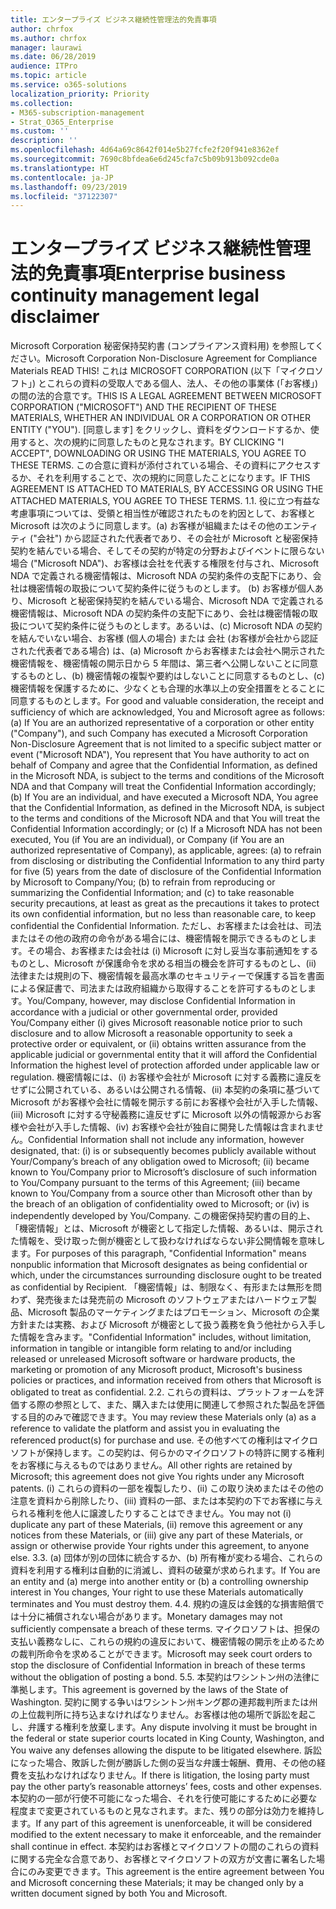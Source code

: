 ```yaml
---
title: エンタープライズ ビジネス継続性管理法的免責事項
author: chrfox
ms.author: chrfox
manager: laurawi
ms.date: 06/28/2019
audience: ITPro
ms.topic: article
ms.service: o365-solutions
localization_priority: Priority
ms.collection:
- M365-subscription-management
- Strat_O365_Enterprise
ms.custom: ''
description: ''
ms.openlocfilehash: 4d64a69c8642f014e5b27fcfe2f20f941e8362ef
ms.sourcegitcommit: 7690c8bfdea6e6d245cfa7c5b09b913b092cde0a
ms.translationtype: HT
ms.contentlocale: ja-JP
ms.lasthandoff: 09/23/2019
ms.locfileid: "37122307"
---
```

# <a name="enterprise-business-continuity-management-legal-disclaimer"></a><span data-ttu-id="15c0b-102">エンタープライズ ビジネス継続性管理法的免責事項</span><span class="sxs-lookup"><span data-stu-id="15c0b-102">Enterprise business continuity management legal disclaimer</span></span>

<span data-ttu-id="15c0b-103">Microsoft Corporation 秘密保持契約書 (コンプライアンス資料用) を参照してください。</span><span class="sxs-lookup"><span data-stu-id="15c0b-103">Microsoft Corporation Non-Disclosure Agreement for Compliance Materials   READ THIS!</span></span> <span data-ttu-id="15c0b-104">これは MICROSOFT CORPORATION (以下「マイクロソフト」) とこれらの資料の受取人である個人、法人、その他の事業体 (「お客様」) の間の法的合意です。</span><span class="sxs-lookup"><span data-stu-id="15c0b-104">THIS IS A LEGAL AGREEMENT BETWEEN MICROSOFT CORPORATION ("MICROSOFT") AND THE RECIPIENT OF THESE MATERIALS, WHETHER AN INDIVIDUAL OR A CORPORATION OR OTHER ENTITY ("YOU").</span></span> <span data-ttu-id="15c0b-105">[同意します] をクリックし、資料をダウンロードするか、使用すると、次の規約に同意したものと見なされます。</span><span class="sxs-lookup"><span data-stu-id="15c0b-105">BY CLICKING "I ACCEPT", DOWNLOADING OR USING THE MATERIALS, YOU AGREE TO THESE TERMS.</span></span> <span data-ttu-id="15c0b-106">この合意に資料が添付されている場合、その資料にアクセスするか、それを利用することで、次の規約に同意したことになります。</span><span class="sxs-lookup"><span data-stu-id="15c0b-106">IF THIS AGREEMENT IS ATTACHED TO MATERIALS, BY ACCESSING OR USING THE ATTACHED MATERIALS, YOU AGREE TO THESE TERMS.</span></span> <span data-ttu-id="15c0b-107">1.</span><span class="sxs-lookup"><span data-stu-id="15c0b-107">1.</span></span> <span data-ttu-id="15c0b-108">役に立つ有益な考慮事項については、受領と相当性が確認されたものを約因として、お客様と Microsoft は次のように同意します。(a) お客様が組織またはその他のエンティティ ("会社") から認証された代表者であり、その会社が Microsoft と秘密保持契約を結んでいる場合、そしてその契約が特定の分野およびイベントに限らない場合 ("Microsoft NDA")、お客様は会社を代表する権限を付与され、Microsoft NDA で定義される機密情報は、Microsoft NDA の契約条件の支配下にあり、会社は機密情報の取扱について契約条件に従うものとします。 (b) お客様が個人あり、Microsoft と秘密保持契約を結んでいる場合、Microsoft NDA で定義される機密情報は、Microsoft NDA の契約条件の支配下にあり、会社は機密情報の取扱について契約条件に従うものとします。あるいは、(c) Microsoft NDA の契約を結んでいない場合、お客様 (個人の場合) または 会社 (お客様が会社から認証された代表者である場合) は、(a) Microsoft からお客様または会社へ開示された機密情報を、機密情報の開示日から 5 年間は、第三者へ公開しないことに同意するものとし、(b) 機密情報の複製や要約はしないことに同意するものとし、(c) 機密情報を保護するために、少なくとも合理的水準以上の安全措置をとることに同意するものとします。</span><span class="sxs-lookup"><span data-stu-id="15c0b-108">For good and valuable consideration, the receipt and sufficiency of which are  acknowledged, You and Microsoft agree as follows: (a) If You are an authorized representative of a corporation or other entity ("Company"), and such Company  has executed a Microsoft Corporation Non-Disclosure Agreement that is not limited to a specific subject matter or event ("Microsoft NDA"), You represent that  You have authority to act on behalf of Company and agree that the Confidential Information, as defined in the Microsoft NDA, is subject to the terms and  conditions of the Microsoft NDA and that Company will treat the Confidential Information accordingly; (b) If You are an individual, and have executed a  Microsoft NDA, You agree that the Confidential Information, as defined in the Microsoft NDA, is subject to the terms and conditions of the Microsoft NDA and  that You will treat the Confidential Information accordingly; or (c) If a Microsoft NDA has not been executed, You (if You are an individual), or Company (if You  are an authorized representative of Company), as applicable, agrees: (a) to refrain from disclosing or distributing the Confidential Information to any third party  for five (5) years from the date of disclosure of the Confidential Information by Microsoft to Company/You; (b) to refrain from reproducing or summarizing the  Confidential Information; and (c) to take reasonable security precautions, at least as great as the precautions it takes to protect its own confidential information,  but no less than reasonable care, to keep confidential the Confidential Information.</span></span> <span data-ttu-id="15c0b-109">ただし、お客様または会社は、司法またはその他の政府の命令がある場合には、機密情報を開示できるものとします。その場合、お客様または会社は (i) Microsoft に対し妥当な事前通知をするものとし、Microsoft が保護命令を求める相当の機会を許可するものとし、(ii)  法律または規則の下、機密情報を最高水準のセキュリティーで保護する旨を書面による保証書で、司法または政府組織から取得することを許可するものとします。</span><span class="sxs-lookup"><span data-stu-id="15c0b-109">You/Company, however, may disclose Confidential Information in  accordance with a judicial or other governmental order, provided You/Company either (i) gives Microsoft reasonable notice prior to such disclosure and to allow  Microsoft a reasonable opportunity to seek a protective order or equivalent, or (ii) obtains written assurance from the applicable judicial or governmental entity  that it will afford the Confidential Information the highest level of protection afforded under applicable law or regulation.</span></span> <span data-ttu-id="15c0b-110">機密情報には、(i) お客様や会社が Microsoft に対する義務に違反をせずに公開されている、あるいは公開される情報、(ii) 本契約の条項に基づいて Microsoft がお客様や会社に情報を開示する前にお客様や会社が入手した情報、(iii) Microsoft に対する守秘義務に違反せずに Microsoft 以外の情報源からお客様や会社が入手した情報、(iv) お客様や会社が独自に開発した情報は含まれません。</span><span class="sxs-lookup"><span data-stu-id="15c0b-110">Confidential Information shall not  include any information, however designated, that: (i) is or subsequently becomes publicly available without Your/Company’s breach of any obligation owed to  Microsoft; (ii) became known to You/Company prior to Microsoft’s disclosure of such information to You/Company pursuant to the terms of this Agreement; (iii)  became known to You/Company from a source other than Microsoft other than by the breach of an obligation of confidentiality owed to Microsoft; or (iv) is  independently developed by You/Company.</span></span> <span data-ttu-id="15c0b-111">この機密保持契約書の目的上、「機密情報」とは、Microsoft が機密として指定した情報、あるいは、開示された情報を、受け取った側が機密として扱わなければならない非公開情報を意味します。</span><span class="sxs-lookup"><span data-stu-id="15c0b-111">For purposes of this paragraph, "Confidential Information" means nonpublic information that Microsoft designates as being confidential or which, under the circumstances surrounding disclosure ought to be treated as confidential by Recipient.</span></span> <span data-ttu-id="15c0b-112">「機密情報」は、制限なく、有形または無形を問わず、発売後または発売前の Microsoft のソフトウェアまたはハードウェア製品、Microsoft 製品のマーケティングまたはプロモーション、Microsoft の企業方針または実務、および Microsoft が機密として扱う義務を負う他社から入手した情報を含みます。</span><span class="sxs-lookup"><span data-stu-id="15c0b-112">"Confidential Information"  includes, without limitation, information in tangible or intangible form relating to and/or including released or unreleased Microsoft software or hardware  products, the marketing or promotion of any Microsoft product, Microsoft's business policies or practices, and information received from others that Microsoft  is obligated to treat as confidential.</span></span> <span data-ttu-id="15c0b-113">2.</span><span class="sxs-lookup"><span data-stu-id="15c0b-113">2.</span></span> <span data-ttu-id="15c0b-114">これらの資料は、プラットフォームを評価する際の参照として、また、購入または使用に関連して参照された製品を評価する目的のみで確認できます。</span><span class="sxs-lookup"><span data-stu-id="15c0b-114">You may review these Materials only (a) as a reference to validate the platform and assist you in evaluating the referenced product(s) for purchase and use.</span></span> <span data-ttu-id="15c0b-115">その他すべての権利はマイクロソフトが保持します。この契約は、何らかのマイクロソフトの特許に関する権利をお客様に与えるものではありません。</span><span class="sxs-lookup"><span data-stu-id="15c0b-115">All other rights are retained by Microsoft; this agreement does not give You rights under any Microsoft patents.</span></span> <span data-ttu-id="15c0b-116">(i) これらの資料の一部を複製したり、(ii) この取り決めまたはその他の注意を資料から削除したり、(iii) 資料の一部、または本契約の下でお客様に与えられる権利を他人に譲渡したりすることはできません。</span><span class="sxs-lookup"><span data-stu-id="15c0b-116">You may not (i) duplicate any part of these Materials, (ii) remove this agreement or any notices from these Materials, or (iii) give any part of these Materials, or assign or otherwise provide Your rights under this agreement, to anyone else.</span></span> <span data-ttu-id="15c0b-117">3.</span><span class="sxs-lookup"><span data-stu-id="15c0b-117">3.</span></span> <span data-ttu-id="15c0b-118">(a) 団体が別の団体に統合するか、(b) 所有権が変わる場合、これらの資料を利用する権利は自動的に消滅し、資料の破棄が求められます。</span><span class="sxs-lookup"><span data-stu-id="15c0b-118">If You are an entity and (a) merge into another entity or (b) a controlling ownership interest in You changes, Your right to use these Materials automatically terminates and You must destroy them.</span></span> <span data-ttu-id="15c0b-119">4.</span><span class="sxs-lookup"><span data-stu-id="15c0b-119">4.</span></span>  <span data-ttu-id="15c0b-120">規約の違反は金銭的な損害賠償では十分に補償されない場合があります。</span><span class="sxs-lookup"><span data-stu-id="15c0b-120">Monetary damages may not sufficiently compensate a breach of these terms.</span></span>  <span data-ttu-id="15c0b-121">マイクロソフトは、担保の支払い義務なしに、これらの規約の違反において、機密情報の開示を止めるための裁判所命令を求めることができます。</span><span class="sxs-lookup"><span data-stu-id="15c0b-121">Microsoft may seek court orders to stop the disclosure of Confidential Information in breach of these terms without the obligation of posting a bond.</span></span>  <span data-ttu-id="15c0b-122">5.</span><span class="sxs-lookup"><span data-stu-id="15c0b-122">5.</span></span> <span data-ttu-id="15c0b-123">本契約はワシントン州の法律に準拠します。</span><span class="sxs-lookup"><span data-stu-id="15c0b-123">This agreement is governed by the laws of the State of Washington.</span></span> <span data-ttu-id="15c0b-124">契約に関する争いはワシントン州キング郡の連邦裁判所または州の上位裁判所に持ち込まなければなりません。お客様は他の場所で訴訟を起こし、弁護する権利を放棄します。</span><span class="sxs-lookup"><span data-stu-id="15c0b-124">Any dispute involving it must be brought in the federal or state superior courts located in King County, Washington, and You waive any defenses allowing the dispute to be litigated elsewhere.</span></span> <span data-ttu-id="15c0b-125">訴訟になった場合、敗訴した側が勝訴した側の妥当な弁護士報酬、費用、その他の経費を支払わなければなりません。</span><span class="sxs-lookup"><span data-stu-id="15c0b-125">If there is litigation, the losing party must pay the other party’s reasonable attorneys’ fees, costs and other expenses.</span></span> <span data-ttu-id="15c0b-126">本契約の一部が行使不可能になった場合、それを行使可能にするために必要な程度まで変更されているものと見なされます。また、残りの部分は効力を維持します。</span><span class="sxs-lookup"><span data-stu-id="15c0b-126">If any part of this agreement is unenforceable, it will be considered modified to the extent necessary to make it enforceable, and the remainder shall continue in effect.</span></span> <span data-ttu-id="15c0b-127">本契約はお客様とマイクロソフトの間のこれらの資料に関する完全な合意であり、お客様とマイクロソフトの双方が文書に署名した場合にのみ変更できます。</span><span class="sxs-lookup"><span data-stu-id="15c0b-127">This agreement is the entire agreement between You and Microsoft concerning these Materials; it may be changed only by a written document signed by both You and Microsoft.</span></span>
